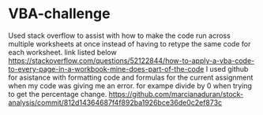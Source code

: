 # VBA-challenge
Used stack overflow to assist with how to make the code run across multiple worksheets at once instead of having to retype the same code for each worksheet. link listed below
  https://stackoverflow.com/questions/52122844/how-to-apply-a-vba-code-to-every-page-in-a-workbook-mine-does-part-of-the-code
I used github for asistance with formatting code and formulas for the current assignment when my code was giving me an error. for exampe divide by 0 when trying to get the percentage change.
  https://github.com/marcianaduran/stock-analysis/commit/812d14364687f4f892ba1926bce36de0c2ef873c
